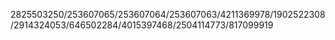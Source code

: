 2825503250/253607065/253607064/253607063/4211369978/1902522308/2914324053/646502284/4015397468/2504114773/817099919
